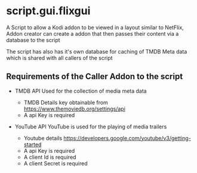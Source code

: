 # script.gui.flixgui

A Script to allow a Kodi addon to be viewed in a layout similar to NetFlix, Addon creator can create a addon that then passes their content via a database to the script

The script has also has it's own database for caching of TMDB Meta data which is shared with all callers of the script 


## Requirements of the Caller Addon to the script

* TMDB API
	Used for the collection of media meta data
	* TMDB Details key obtainable from https://www.themoviedb.org/settings/api
	* A api Key is required

*  YouTube API
	YouTube is used for the playing of media trailers
	* Youtube details https://developers.google.com/youtube/v3/getting-started
	* A api Key is required
	* A client Id is required
	* A client Secret is required

